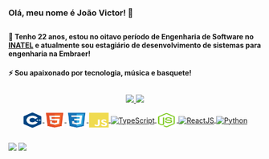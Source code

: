 <!--
- 🔭 I’m currently working on ...
- 🌱 I’m currently learning ...

- 💬 Ask me about ...
- 📫 How to reach me: ...

- ⚡ Fun fact: ...
-->

<h3 tittle="Olá!">Olá, meu nome é João Victor! 👋 </h3>

##

<h4>💬 Tenho 22 anos, estou no oitavo período de Engenharia de Software no <a href="https://inatel.br/home/">INATEL</a> e atualmente sou estagiário de desenvolvimento de sistemas para engenharia na Embraer!</h4>
<h4>⚡ Sou apaixonado por tecnologia, música e basquete!</h4>

##

<div align="center" title="GitHub Stats">
  <a href="https://github.com/jvoliveirag">
  <img height="165em" src="https://github-readme-stats.vercel.app/api?username=jvoliveirag&show_icons=true&theme=dark&include_all_commits=true&count_private=true"/>
  <img height="165em" src="https://github-readme-stats.vercel.app/api/top-langs/?username=jvoliveirag&layout=compact&langs_count=7&theme=dark"/>
</div>

<div style="display: inline_block" align="center" title="Tecnologias"><br>
  <img align="center" alt="C++" height="30" width="40" src="https://raw.githubusercontent.com/devicons/devicon/master/icons/cplusplus/cplusplus-plain.svg"/>
    <img align="center" alt="HTML" height="30" width="40" src="https://raw.githubusercontent.com/devicons/devicon/master/icons/html5/html5-original.svg"/>
    <img align="center" alt="CSS" height="30" width="40" src="https://raw.githubusercontent.com/devicons/devicon/master/icons/css3/css3-original.svg"/>
    <img align="center" alt="Js" height="30" width="40" src="https://raw.githubusercontent.com/devicons/devicon/master/icons/javascript/javascript-plain.svg"/>
    <img align="center" alt="TypeScript" height="30" width="40" src="https://cdn.jsdelivr.net/gh/devicons/devicon/icons/typescript/typescript-original.svg"/>
    <img align="center" alt="NodeJS" height="30" width="40" src="https://raw.githubusercontent.com/devicons/devicon/master/icons/nodejs/nodejs-plain.svg"/>
    <img align="center" alt="ReactJS" height="30" width="40" src="https://cdn.jsdelivr.net/gh/devicons/devicon/icons/react/react-original.svg"/> 
    <img align="center" alt="Python" height="30" width="30" src="https://upload.wikimedia.org/wikipedia/commons/thumb/c/c3/Python-logo-notext.svg/1869px-Python-logo-notext.svg.png"/> 
</div>

##

<div title="Contatos 📫">
  <a href="https://www.linkedin.com/in/joaov-oliveira/" target="_blank"><img src="https://img.shields.io/badge/-LinkedIn-%230077B5?style=for-the-badge&logo=linkedin&logoColor=white" target="_blank"></a>
  <a href = "mailto:jv.oliveirag@gmail.com"><img src="https://img.shields.io/badge/-Gmail-%23333?style=for-the-badge&logo=gmail&logoColor=white" target="_blank"></a>
</div>
